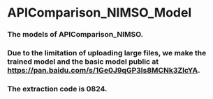 # APIComparison_NIMSO_Model
### The models of APIComparison_NIMSO.

### Due to the limitation of uploading large files, we make the trained model and the basic model public at https://pan.baidu.com/s/1Ge0J9qGP3ls8MCNk3ZlcYA.

### The extraction code is 0824.
